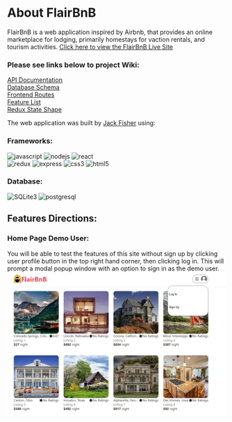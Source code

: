 # About FlairBnB

FlairBnB is a web application inspired by Airbnb, that provides an online marketplace for lodging, primarily homestays for vaction rentals, and tourism activities. [Click here to view the FlairBnB Live Site](https://jf-airbnb-clone.herokuapp.com/)

### Please see links below to project Wiki:
[API Documentation](https://github.com/fisjac/AirBnB-Clone/wiki/API-Documentation) <br>
[Database Schema](https://github.com/fisjac/AirBnB-Clone/wiki/Database-Schema)<br>
[Frontend Routes]()<br>
[Feature List](https://github.com/fisjac/AirBnB-Clone/wiki/Features-List)<br>
[Redux State Shape](https://github.com/fisjac/AirBnB-Clone/wiki/Redux-State-Shape)<br>



The web application was built by [Jack Fisher](https://www.linkedin.com/in/jackson-fisher-8631a7a1/) using:

### Frameworks:
![javascript](https://img.shields.io/badge/Javascript-F7DF1E?style=for-the-badge&logo=Javascript&logoColor=white)
![nodejs](https://img.shields.io/badge/Node.js-339933?style=for-the-badge&logo=Node.js&logoColor=white)
![react](https://img.shields.io/badge/React-61DAFB?style=for-the-badge&logo=React&logoColor=white)<br>
![redux](https://img.shields.io/badge/Redux-764ABC?style=for-the-badge&logo=Redux&logoColor=white)
![express](https://img.shields.io/badge/ExpressJS-000000?style=for-the-badge&logo=Express&logoColor=white)
![css3](https://img.shields.io/badge/CSS3-1572B6?style=for-the-badge&logo=CSS3&logoColor=white)
![html5](https://img.shields.io/badge/HTML5-E34F26?style=for-the-badge&logo=HTML5&logoColor=white)
### Database:
![SQLite3](https://img.shields.io/badge/SQLite-07405E?style=for-the-badge&logo=sqlite&logoColor=white) ![postgresql](https://img.shields.io/badge/PostgreSQL-4169E1?style=for-the-badge&logo=PostgreSQL&logoColor=white)


## Features Directions:

### Home Page Demo User:
You will be able to test the features of this site without sign up by clicking user profile button in the top right hand corner, then clicking log in. This will prompt a modal popup window with an option to sign in as the demo user.
![landing-page]

[landing-page]: ./assets/landingpage.png
